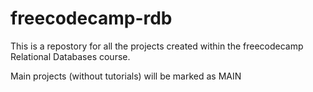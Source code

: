 # freecodecamp-rdb

This is a repostory for all the projects created within the freecodecamp Relational Databases course.

Main projects (without tutorials) will be marked as MAIN
